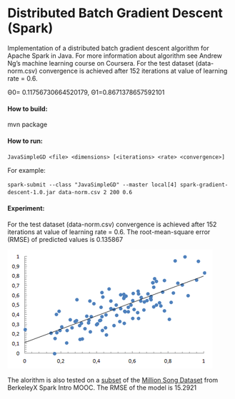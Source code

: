 ﻿# Distributed Batch Gradient Descent (Spark)
Implementation of a distributed batch gradient descent algorithm for Apache Spark in Java.
For more information about algorithm see Andrew Ng’s machine learning course on Coursera.
For the test dataset (data-norm.csv) convergence is achieved after 152 iterations at value of learning rate = 0.6.

Θ0= 0.11756730664520179, Θ1=0.8671378657592101
#### How to build:
mvn package
#### How to run:
`JavaSimpleGD <file> <dimensions> [<iterations> <rate> <convergence>]`

For example:

`spark-submit --class "JavaSimpleGD" --master local[4] spark-gradient-descent-1.0.jar data-norm.csv 2 200 0.6`
#### Experiment:
For the test dataset (data-norm.csv) convergence is achieved after 152 iterations at value of learning rate = 0.6.
The root-mean-square error (RMSE) of predicted values is 0.135867

![Visualization of the data-norm.csv dataset.](https://raw.githubusercontent.com/ivan-letenko/spark-gradient-descent/master/data-norm.png)

The alorithm is also tested on a [subset](https://github.com/spark-mooc/cs190-data) of the [Million Song Dataset](http://labrosa.ee.columbia.edu/millionsong/) from BerkeleyX Spark Intro MOOC.
The RMSE of the model is 15.2921
